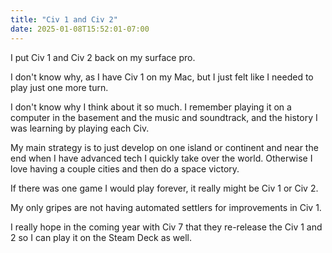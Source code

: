 ```yaml
---
title: "Civ 1 and Civ 2" 
date: 2025-01-08T15:52:01-07:00
---
```


I put Civ 1 and Civ 2 back on my surface pro. 

I don't know why, as I have Civ 1 on my Mac, but I just felt like I needed to play just one more turn.

I don't know why I think about it so much. I remember playing it on a computer in the basement and the music and soundtrack, and the history I was learning by playing each Civ. 

My main strategy is to just develop on one island or continent and near the end when I have advanced tech I quickly take over the world. Otherwise I love having a couple cities and then do a space victory. 

If there was one game I would play forever, it really might be Civ 1 or Civ 2. 

My only gripes are not having automated settlers for improvements in Civ 1. 

I really hope in the coming year with Civ 7 that they re-release the Civ 1 and 2 so I can play it on the Steam Deck as well. 
